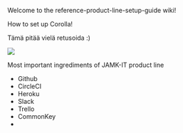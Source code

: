 Welcome to the reference-product-line-setup-guide wiki!

How to set up Corolla!

Tämä pitää vielä retusoida :)

![](http://www.n4s.fi/2015magazine/article9/images/corolla.jpg)

Most important ingrediments of JAMK-IT product line

  * Github
  * CircleCI
  * Heroku
  * Slack
  * Trello
  * CommonKey
  * 